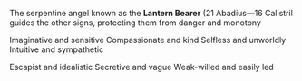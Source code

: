 The serpentine angel known as the **Lantern Bearer** (21 Abadius—16 Calistril guides the other signs, protecting them from danger and monotony

Imaginative and sensitive 
Compassionate and kind 
Selfless and unworldly 
Intuitive and sympathetic 

Escapist and idealistic 
Secretive and vague 
Weak-willed and easily led